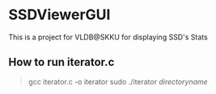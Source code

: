# SSDViewerGUI
This is a project for VLDB@SKKU for displaying SSD's Stats

## How to run iterator.c
> gcc iterator.c -o iterator
> sudo ./iterator _directoryname_

